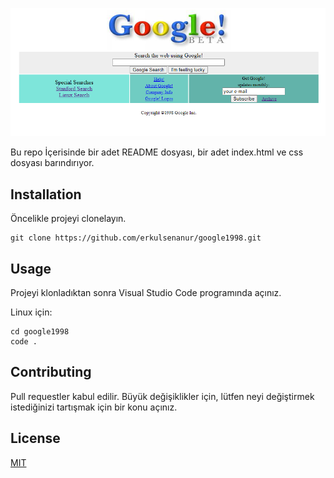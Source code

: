 
![Google 1998](google1998.PNG)

Bu repo İçerisinde bir adet README dosyası, bir adet index.html ve css dosyası barındırıyor.

## Installation
Öncelikle projeyi clonelayın.
```
git clone https://github.com/erkulsenanur/google1998.git 
```

## Usage
Projeyi klonladıktan sonra Visual Studio Code programında açınız.

Linux için:
```
cd google1998
code .
```

## Contributing
Pull requestler kabul edilir. Büyük değişiklikler için, lütfen neyi değiştirmek istediğinizi tartışmak için bir konu açınız.

## License
[MIT](https://choosealicense.com/licenses/mit/)
